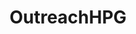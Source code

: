 ---
title: OutreachHPG
crosslinks:
- mwo
- mechwarrior
- '2013'
- Battletechgame
- origamidicks
- MechwarriorMemes
- BANNEDFROMCLUBPENGUIN
- Eve
- askscience
- Stellaris
- ets
- television
- todayilearned
- G502MasterRace
- dwarffortress
- WordofBlake
- ArmoredWarfare
- Vive
- HFY
---